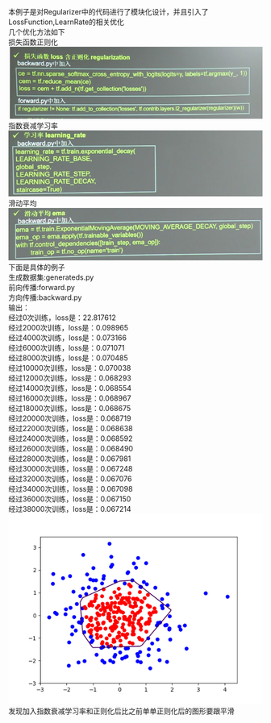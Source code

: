 本例子是对Regularizer中的代码进行了模块化设计，并且引入了LossFunction,LearnRate的相关优化<br>
几个优化方法如下<br>
损失函数正则化<br>
![损失函数正则化](https://github.com/WRAllen/LearnTensorflow/blob/master/img_storage/modul_regularization.png)<br>
指数衰减学习率<br>
![指数衰减学习率](https://github.com/WRAllen/LearnTensorflow/blob/master/img_storage/modul_learning_rate.png)<br>
滑动平均<br>
![滑动平均](https://github.com/WRAllen/LearnTensorflow/blob/master/img_storage/modul_ema.png)<br>
下面是具体的例子<br>
生成数据集:generateds.py<br>
前向传播:forward.py<br>
方向传播:backward.py<br>
输出：<br>
经过0次训练，loss是：22.817612<br>
经过2000次训练，loss是：0.098965<br>
经过4000次训练，loss是：0.073166<br>
经过6000次训练，loss是：0.071071<br>
经过8000次训练，loss是：0.070485<br>
经过10000次训练，loss是：0.070038<br>
经过12000次训练，loss是：0.068293<br>
经过14000次训练，loss是：0.068554<br>
经过16000次训练，loss是：0.068967<br>
经过18000次训练，loss是：0.068675<br>
经过20000次训练，loss是：0.068719<br>
经过22000次训练，loss是：0.068638<br>
经过24000次训练，loss是：0.068592<br>
经过26000次训练，loss是：0.068490<br>
经过28000次训练，loss是：0.067981<br>
经过30000次训练，loss是：0.067248<br>
经过32000次训练，loss是：0.067076<br>
经过34000次训练，loss是：0.067098<br>
经过36000次训练，loss是：0.067150<br>
经过38000次训练，loss是：0.067214<br>
![模块化](https://github.com/WRAllen/LearnTensorflow/blob/master/img_storage/Modularization.png)<br>
发现加入指数衰减学习率和正则化后比之前单单正则化后的图形要跟平滑<br>
